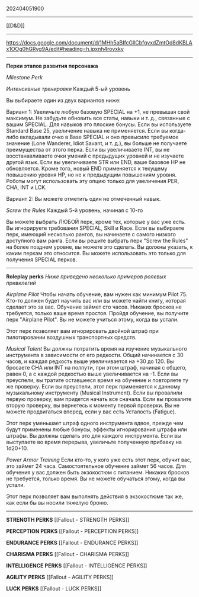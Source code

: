 202404051900
***
[[D&D]]
***
https://docs.google.com/document/d/1MHh5aBIfcGllCbfgvxdZmtOd8dKBLAx1OOg0hGRyg9A/edit#heading=h.ipxnh4rovxky
***
**Перки этапов развития персонажа**

*Milestone Perk*

*Интенсивные тренировки*
Каждый 5-ый уровень

Вы выбираете один из двух вариантов ниже:

Вариант 1: Увеличьте любую базовую SPECIAL на +1, не превышая свой максимум. 
Не забудьте обновить все статы, навыки и т. д., связанные с вашим SPECIAL. 
Для навыков это плоские бонусы. Если вы используете Standard Base 25, увеличение навыка не применяется. 
Если вы когда-либо вкладывали очко в Base SPECIAL и оно превысило требуемое значение (Lone Wanderer, Idiot Savant, и т. д.), 
вы больше не получаете преимущества от этого перка. 
Если вы увеличиваете INT, вы не восстанавливаете очки умений с предыдущих уровней и не изучаете другой язык. 
Если вы увеличиваете STR или END, ваше базовое HP не обновляется. 
Кроме того, новый END применяется к текущему повышению уровня HP, но не к предыдущим повышениям уровня. 
Роботы могут использовать эту опцию только для увеличения PER, CHA, INT и LCK.

Вариант 2: Вы можете отметить один не отмеченный навык.

*Screw the Rules*
Каждый 5-й уровень, начиная с 10-го

Вы можете выбрать ЛЮБОЙ перк, кроме тех, которые у вас уже есть. 
Вы игнорируете требования SPECIAL, Skill и Race. 
Если вы выбираете перк, имеющий несколько рангов, вы начинаете с самого низкого доступного вам ранга. 
Если вы решите выбрать перк "Screw the Rules" на более позднем уровне, вы можете это сделать. 
Вы должны указать, к каким перкам это относится. 
Вы можете использовать это только для получения SPECIAL перков.

***

**Roleplay perks**
*Ниже приведено несколько примеров ролевых привилегий*

*Airplane Pilot*
Чтобы начать обучение, вам нужен как минимум Pilot 75. 
Кто-то должен будет научить вас или вы можете найти книгу, которая сделает это за вас. 
Обучение займет сто часов. Никаких бросков не требуется, только ваше время простоя. 
Пройдя обучение, вы получите перк "Airplane Pilot". 
Вы не можете учиться этому, когда вы устали.

Этот перк позволяет вам игнорировать двойной штраф при пилотировании воздушных транспортных средств.

*Musical Talent*
Вы должны потратить время на изучение музыкального инструмента в зависимости от его редкости. 
Общий начинается с 30 часов, и каждая редкость выше увеличивается на +30 до 120. 
Вы бросаете CHA или INT на полпути, при этом штраф, начиная с общего, равен 0, а с каждой редкостью выше увеличивается на -1. 
Если вы преуспели, вы тратите оставшееся время на обучение и повторяете ту же проверку. 
Если вы преуспели, этот перк применяется к данному музыкальному инструменту (Musical Instrument). 
Если вы провалили первую проверку, вам придется начать все сначала. 
Если вы провалите вторую проверку, вы вернетесь к моменту первой проверки. 
Вы не можете продвигаться вперед, если у вас есть Усталость (Fatigue).

Этот перк уменьшает штраф одного инструмента вдвое, прежде чем будут применены любые бонусы, эффекты игнорирования штрафа или штрафы. 
Вы должны сделать это для каждого инструмента. 
Если вы выступаете во время перерыва, увеличьте полученную прибавку на 1d20+10.

*Power Armor Training*
Если кто-то, у кого уже есть этот перк, обучит вас, это займет 24 часа. 
Самостоятельное обучение займет 56 часов. 
Для обучения у вас должен быть экзокостюм с питанием. 
Никаких бросков не требуется, только время. 
Вы не можете обучаться этому, когда вы устали.

Этот перк позволяет вам выполнять действия в экзокостюме так же, как если бы вы носили тяжелую броню.

***

**STRENGTH PERKS**
[[Fallout - STRENGTH PERKS]]

**PERCEPTION PERKS**
[[Fallout - PERCEPTION PERKS]]

**ENDURANCE PERKS**
[[Fallout - ENDURANCE PERKS]]

**CHARISMA PERKS**
[[Fallout - CHARISMA PERKS]]

**INTELLIGENCE PERKS**
[[Fallout - INTELLIGENCE PERKS]]

**AGILITY PERKS**
[[Fallout - AGILITY PERKS]]

**LUCK PERKS**
[[Fallout - LUCK PERKS]]